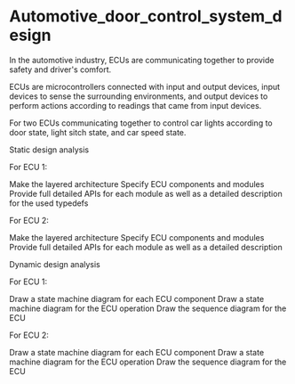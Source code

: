# Automotive_door_control_system_design

In the automotive industry, ECUs are communicating together to provide safety and driver's comfort.

ECUs are microcontrollers connected with input and output devices, input devices to sense the surrounding environments, and output devices to perform actions according to readings that came from input devices.

For two ECUs communicating together to control car lights according to door state, light sitch state, and car speed state.

Static design analysis

For ECU 1:

Make the layered architecture Specify ECU components and modules Provide full detailed APIs for each module as well as a detailed description for the used typedefs

For ECU 2:

Make the layered architecture Specify ECU components and modules Provide full detailed APIs for each module as well as a detailed description

Dynamic design analysis

For ECU 1:

Draw a state machine diagram for each ECU component Draw a state machine diagram for the ECU operation Draw the sequence diagram for the ECU

For ECU 2:

Draw a state machine diagram for each ECU component Draw a state machine diagram for the ECU operation Draw the sequence diagram for the ECU
